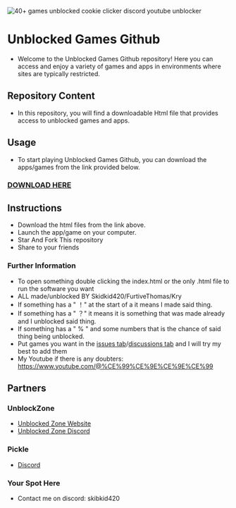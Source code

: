 ![40+ games unblocked cookie clicker discord youtube unblocker](https://github.com/FurtiveThomas/Unbore_Yourself_in_School/blob/b454d87a0acece2c54b9f3d29325a5170972fd21/1%20Unblocked%20Games/%EF%BC%9FCookie%20Clicker%202.054/Cookie%20Clicker/img/imgforgithub.png)

<meta name="<h4> Unblocked, unblocker, school games, Youtube, Discord, ubg365, unblocked games 76, classroom 6x, unblocked games wtf, unblocked games, cookie clicker, school work, keyword, school fun, GitHub, coolmathgames, free download, apk, html, index.html, discord, youtube, videos, free, hacked, iframe, google snake, Minecraft, blockblast, block blast, Mario, smash carts, unblocked games free 76 classroom 6x google sites, google sites, google site, chromebook hack</h4> ">

<meta name="description" content="goguardianbypass, securly-bypass Unblocked, Discord, Youtube, unblocker, ubg365, unblocked games 76, classroom 6x, unblocked games wtf, unblocked games, cookie clicker, school work, keyword, school fun, GitHub, coolmathgames, free download, apk, html, index.html, discord, youtube, videos, free, hacked, iframe, google snake, Minecraft, blockblast, block blast, Mario, smash carts, unblocked games free 76 classroom 6x google sites, google sites, google site, rammerhead, nettleweb, chromebook-hack,">
<meta name="keywords" content="goguardianbypass, securly-bypass Unblocked, Discord, Youtube, unblocker, ubg365, unblocked games 76, classroom 6x, unblocked games wtf, unblocked games, cookie clicker, school work, keyword, school fun, GitHub, coolmathgames, free download, apk, html, index.html, discord, youtube, videos, free, hacked, iframe, google snake, Minecraft, blockblast, block blast, Mario, smash carts, unblocked games free 76 classroom 6x google sites, google sites, google site, rammerhead, nettleweb, chromebook-hack,">
<meta name="unblocked games search terms" content="goguardianbypass, securly-bypass Unblocked, Discord, Youtube, unblocker, ubg365, unblocked games 76, classroom 6x, unblocked games wtf, unblocked games, cookie clicker, school work, keyword, school fun, GitHub, coolmathgames, free download, apk, html, index.html, discord, youtube, videos, free, hacked, iframe, google snake, Minecraft, blockblast, block blast, Mario, smash carts, keyword, unblocked games free 76 classroom 6x google sites, google sites, google site, rammerhead, nettleweb, chromebook-hack,">
 <meta name="<h1>^ Don't Mind Stupid Keywords</h1>"> 

# Unblocked Games Github 
* Welcome to the Unblocked Games Github repository! Here you can access and enjoy a variety of games and apps in environments where sites are typically restricted.

## Repository Content
* In this repository, you will find a downloadable Html file that provides access to unblocked games and apps.

## Usage
* To start playing Unblocked Games Github, you can download the apps/games from the link provided below.
 
### [DOWNLOAD HERE](https://github.com/FurtiveThomas/Unbore_Yourself_in_School/archive/refs/heads/main.zip)

## Instructions
* Download the html files from the link above.
* Launch the app/game on your computer.
* Star And Fork This repository
* Share to your friends
### Further Information

* To open something double clicking the index.html or the only .html file to run the software you want
* ALL made/unblocked BY Skidkid420/FurtiveThomas/Kry
* If something has a " ！" at the start of a it means I made said thing.
* If something has a " ？" it means it is something that was made already and I unblocked said thing.
* If something has a " % " and some numbers that is the chance of said thing being unblocked. 
* Put games you want in the [issues tab](https://github.com/FurtiveThomas/Unbore_Yourself_in_School/issues/new?template=add-.md)/[discussions tab](https://github.com/FurtiveThomas/Unbore_Yourself_in_School/discussions/4) and I will try my best to add them
* My Youtube if there is any doubters: https://www.youtube.com/@%CE%99%CE%9E%CE%9E%CE%99 
## Partners

### UnblockZone

* [Unblocked Zone Website](https://unblockzone.github.io/)
* [Unblocked Zone Discord](https://discord.gg/XRkQyY2Hhy)

### Pickle
* [Discord](https://discord.gg/8wxSWySa)

### Your Spot Here
* Contact me on discord: skibkid420






